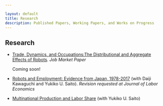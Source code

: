 ```yaml
---

layout: default
title: Research
description: Published Papers, Working Papers, and Works on Progress
---
```


## Research

- [Trade, Dynamics, and Occupations:The Distributional and Aggregate Effects of Robots](./assets/papers/draft_latest_dropthiswhenready.pdf). *Job Market Paper*

  Coming soon!



- [Robots and Employment: Evidence from Japan, 1978-2017](./assets/papers/robot_japan_201030.pdf) (with Daiji Kawaguchi and Yukiko U. Saito). *Revision requested at Journal of Labor Economics*

  

- [Multinational Production and Labor Share](./assets/papers/multinational_thaiflood_201031.pdf) (with Yukiko U. Saito)

  

